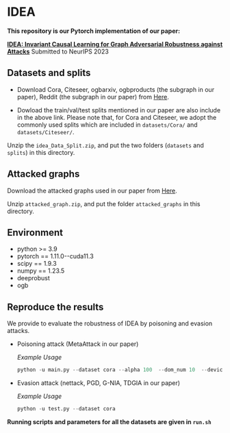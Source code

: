 # IDEA

**This repository is our Pytorch implementation of our paper:**

**[IDEA: Invariant Causal Learning for Graph Adversarial Robustness against Attacks](https://openreview.net/forum?id=gdkVF0pDrC)**
Submitted to NeurIPS 2023 

## Datasets and splits

- Download  Cora, Citeseer, ogbarxiv, ogbproducts (the subgraph in our paper), Reddit (the subgraph in our paper) from [Here](https://drive.google.com/file/d/11le9BFqRhPudZvgXiWE3nlhE-uUvOEhx/view?usp=share_link).

- Dowload the train/val/test splits mentioned in our paper are also include in the above link. Please note that, for Cora and Citeseer, we adopt the commonly used splits which are included in `datasets/Cora/` and `datasets/Citeseer/`.

Unzip the  `idea_Data_Split.zip`, and put the two folders (`datasets` and `splits`) in this directory.




## Attacked graphs 

Download the attacked graphs used in our paper from [Here](https://drive.google.com/file/d/17hioKNvJUHLiRCgeO4suRU7dB19H6yMG/view?usp=sharing). 

Unzip `attacked_graph.zip`, and put the folder `attacked_graphs` in this directory.



## Environment

- python >= 3.9
- pytorch == 1.11.0--cuda11.3
- scipy == 1.9.3
- numpy == 1.23.5
- deeprobust
- ogb


## Reproduce the results

We provide to evaluate the robustness of IDEA by poisoning and evasion attacks.

- Poisoning attack (MetaAttack in our paper)

  *Example Usage*

  ```python
  python -u main.py --dataset cora --alpha 100  --dom_num 10  --device 1
  ```


- Evasion attack (nettack, PGD, G-NIA, TDGIA in our paper)

  *Example Usage*

  ```python
  python -u test.py --dataset cora
  ```
  



**Running scripts and parameters for all the datasets are given in `run.sh`**


